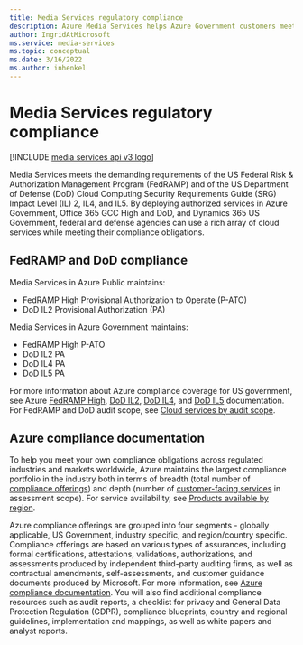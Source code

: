 ```yaml
---
title: Media Services regulatory compliance
description: Azure Media Services helps Azure Government customers meet their compliance obligations.
author: IngridAtMicrosoft
ms.service: media-services
ms.topic: conceptual
ms.date: 3/16/2022
ms.author: inhenkel
---
```


# Media Services regulatory compliance

[!INCLUDE [media services api v3 logo](./includes/v3-hr.md)]

Media Services meets the demanding requirements of the US Federal Risk & Authorization Management Program (FedRAMP) and of the US Department of Defense (DoD) Cloud Computing Security Requirements Guide (SRG) Impact Level (IL) 2, IL4, and IL5. By deploying authorized services in Azure Government, Office 365 GCC High and DoD, and Dynamics 365 US Government, federal and defense agencies can use a rich array of cloud services while meeting their compliance obligations.

## FedRAMP and DoD compliance

Media Services in Azure Public maintains:

- FedRAMP High Provisional Authorization to Operate (P-ATO)
- DoD IL2 Provisional Authorization (PA)

Media Services in Azure Government maintains:

- FedRAMP High P-ATO
- DoD IL2 PA
- DoD IL4 PA
- DoD IL5 PA

For more information about Azure compliance coverage for US government, see Azure [FedRAMP High](/azure/compliance/offerings/offering-fedramp), [DoD IL2](/azure/compliance/offerings/offering-dod-il2), [DoD IL4](/azure/compliance/offerings/offering-dod-il4), and [DoD IL5](/azure/compliance/offerings/offering-dod-il5) documentation. For FedRAMP and DoD audit scope, see [Cloud services by audit scope](/azure/azure-government/compliance/azure-services-in-fedramp-auditscope).

## Azure compliance documentation

To help you meet your own compliance obligations across regulated industries and markets worldwide, Azure maintains the largest compliance portfolio in the industry both in terms of breadth (total number of [compliance offerings](/azure/compliance/offerings/)) and depth (number of [customer-facing services](https://azure.microsoft.com/services/) in assessment scope). For service availability, see [Products available by region](https://azure.microsoft.com/global-infrastructure/services/).

Azure compliance offerings are grouped into four segments - globally applicable, US Government, industry specific, and region/country specific.  Compliance offerings are based on various types of assurances, including formal certifications, attestations, validations, authorizations, and assessments produced by independent third-party auditing firms, as well as contractual amendments, self-assessments, and customer guidance documents produced by Microsoft. For more information, see [Azure compliance documentation](/compliance/). You will also find additional compliance resources such as audit reports, a checklist for privacy and General Data Protection Regulation (GDPR), compliance blueprints, country and regional guidelines, implementation and mappings, as well as white papers and analyst reports.
